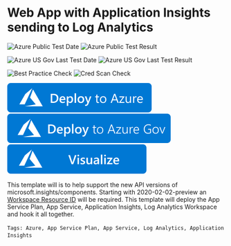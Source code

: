 # Web App with Application Insights sending to Log Analytics

![Azure Public Test Date](https://azurequickstartsservice.blob.core.windows.net/badges/201-web-app-loganalytics/PublicLastTestDate.svg)
![Azure Public Test Result](https://azurequickstartsservice.blob.core.windows.net/badges/201-web-app-loganalytics/PublicDeployment.svg)

![Azure US Gov Last Test Date](https://azurequickstartsservice.blob.core.windows.net/badges/201-web-app-loganalytics/FairfaxLastTestDate.svg)
![Azure US Gov Last Test Result](https://azurequickstartsservice.blob.core.windows.net/badges/201-web-app-loganalytics/FairfaxDeployment.svg)

![Best Practice Check](https://azurequickstartsservice.blob.core.windows.net/badges/201-web-app-loganalytics/BestPracticeResult.svg)
![Cred Scan Check](https://azurequickstartsservice.blob.core.windows.net/badges/201-web-app-loganalytics/CredScanResult.svg)

[![Deploy To Azure](https://raw.githubusercontent.com/Azure/azure-quickstart-templates/master/1-CONTRIBUTION-GUIDE/images/deploytoazure.svg?sanitize=true)](https://portal.azure.com/#create/Microsoft.Template/uri/https%3A%2F%2Fraw.githubusercontent.com%2FAzure%2Fazure-quickstart-templates%2Fmaster%2F201-web-app-loganalytics%2Fazuredeploy.json)
[![Deploy To Azure US Gov](https://raw.githubusercontent.com/Azure/azure-quickstart-templates/master/1-CONTRIBUTION-GUIDE/images/deploytoazuregov.svg?sanitize=true)](https://portal.azure.us/#create/Microsoft.Template/uri/https%3A%2F%2Fraw.githubusercontent.com%2FAzure%2Fazure-quickstart-templates%2Fmaster%2F201-web-app-loganalytics%2Fazuredeploy.json)
[![Visualize](https://raw.githubusercontent.com/Azure/azure-quickstart-templates/master/1-CONTRIBUTION-GUIDE/images/visualizebutton.svg?sanitize=true)](http://armviz.io/#/?load=https%3A%2F%2Fraw.githubusercontent.com%2FAzure%2Fazure-quickstart-templates%2Fmaster%2F201-web-app-loganalytics%2Fazuredeploy.json)    

This template will is to help support the new API versions of microsoft.insights/components.  Starting with 2020-02-02-preview an [Workspace Resource ID](https://docs.microsoft.com/en-us/azure/templates/microsoft.insights/2020-02-02-preview/components) will be required.
This template will deploy the App Service Plan, App Service, Application Insights, Log Analytics Workspace and hook it all together.

`Tags: Azure, App Service Plan, App Service, Log Analytics, Application Insights` 


